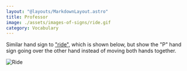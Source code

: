 ```yaml
---
layout: "@layouts/MarkdownLayout.astro"
title: Professor
image: ./assets/images-of-signs/ride.gif
category: Vocabulary
---
```


Similar hand sign to ["ride"](./ride), which is shown below,
but show the "P" hand sign going over the other hand
instead of moving both hands together.

![Ride](@signs/ride.gif)
